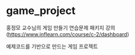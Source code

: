# game_project

홍정모 교수님의 게임 만들기 연습문제 패키지 강의(<a>https://www.inflearn.com/course/c-2/dashboard</a>)

예제코드를 기반으로 만드는 게임 프로젝트
